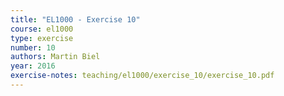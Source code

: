 ```yaml
---
title: "EL1000 - Exercise 10"
course: el1000
type: exercise
number: 10
authors: Martin Biel
year: 2016
exercise-notes: teaching/el1000/exercise_10/exercise_10.pdf
---
```

